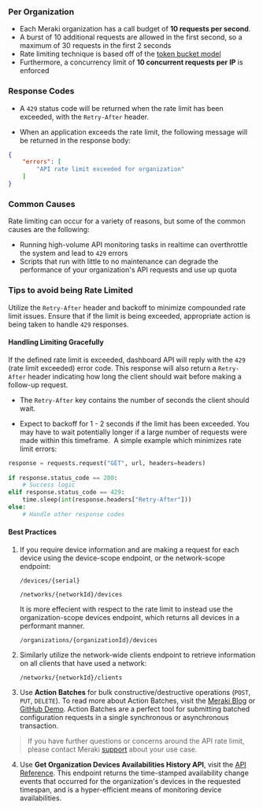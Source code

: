 ### Per Organization

* Each Meraki organization has a call budget of **10 requests per second**.
* A burst of 10 additional requests are allowed in the first second, so a maximum of 30 requests in the first 2 seconds
* Rate limiting technique is based off of the [token bucket model](https://en.wikipedia.org/wiki/Token_bucket)
* Furthermore, a concurrency limit of **10 concurrent requests per IP** is enforced

### Response Codes

* A `429` status code will be returned when the rate limit has been exceeded, with the `Retry-After` header.

* When an application exceeds the rate limit, the following message will be returned in the response body:

```JSON
{
    "errors": [
        "API rate limit exceeded for organization"
    ]
}
```

### Common Causes

Rate limiting can occur for a variety of reasons, but some of the common causes are the following:

* Running high-volume API monitoring tasks in realtime can overthrottle the system and lead to `429` errors
* Scripts that run with little to no maintenance can degrade the performance of your organization's API requests and use up quota

### Tips to avoid being Rate Limited

Utilize the `Retry-After` header and backoff to minimize compounded rate limit issues. Ensure that if the limit is being exceeded, appropriate action is being taken to handle `429` responses.

#### Handling Limiting Gracefully

If the defined rate limit is exceeded, dashboard API will reply with the `429` (rate limit exceeded) error code. This response will also return a `Retry-After` header indicating how long the client should wait before making a follow-up request.

* The `Retry-After` key contains the number of seconds the client should wait.

* Expect to backoff for 1 - 2 seconds if the limit has been exceeded. You may have to wait potentially longer if a large number of requests were made within this timeframe.
​
A simple example which minimizes rate limit errors:

```Python
response = requests.request("GET", url, headers=headers)
​
if response.status_code == 200:
    # Success logic
elif response.status_code == 429:
    time.sleep(int(response.headers["Retry-After"]))
else:
    # Handle other response codes
```

#### Best Practices

1. If you require device information and are making a request for each device using the device-scope endpoint, or the network-scope endpoint:

    ``/devices/{serial}``

    ``/networks/{networkId}/devices``

    It is more effecient with respect to the rate limit to instead use the organization-scope devices endpoint, which returns all devices in a performant manner.

    ``/organizations/{organizationId}/devices``

2. Similarly utilize the network-wide clients endpoint to retrieve information on all clients that have used a network:

    ``/networks/{networkId}/clients``

3. Use **Action Batches** for bulk constructive/destructive operations (``POST``, ``PUT``, ``DELETE``). To read more about Action Batches, visit the [Meraki Blog](https://meraki.cisco.com/blog/2019/06/action-batches-a-recipe-for-success/) or [GitHub Demo](https://developer.cisco.com/codeexchange/github/repo/shiyuechengineer/action-batches/). Action Batches are a perfect tool for submitting batched configuration requests in a single synchronous or asynchronous transaction.

> If you have further questions or concerns around the API rate limit, please contact Meraki [support](mailto:support@meraki.com) about your use case.

4. Use **Get Organization Devices Availabilities History API**, visit the [API Reference](https://developer.cisco.com/meraki/api-v1/get-organization-devices-availabilities-history/). This endpoint returns the time-stamped availability change events that occurred for the organization's devices in the requested timespan, and is a hyper-efficient means of monitoring device availabilities.
